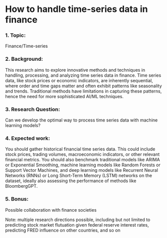# How to handle time-series data in finance
### 1. Topic:
Finance/Time-series

### 2. Background:
This research aims to explore innovative methods and techniques in handling, processing, and analyzing time series data in finance. Time series data, like stock prices or economic indicators, are inherently sequential, where order and time gaps matter and often exhibit patterns like seasonality and trends. Traditional methods have limitations in capturing these patterns, hence the need for more sophisticated AI/ML techniques.

### 3. Research Question:
Can we develop the optimal way to process time series data with machine learning models?

### 4. Expected work:
You should gather historical financial time series data. This could include stock prices, trading volumes, macroeconomic indicators, or other relevant financial metrics. You should also benchmark traditional models like ARIMA or Exponential Smoothing, machine learning models like Random Forests or Support Vector Machines, and deep learning models like Recurrent Neural Networks (RNNs) or Long Short-Term Memory (LSTM) networks on the dataset, ideally also assessing the performance of methods like BloombergGPT.

### 5. Bonus:
Possible collaboration with finance societies

Note: multiple research directions possible, including but not limited to predicting stock market flutuation given federal reserve interest rates, predicting FRED influence on other countries, and so on
